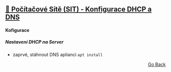## <a href="./..">🔌 Počítačové Sítě (SIT) - Konfigurace DHCP a DNS</a>
#### Kofigurace
##### Nastavení DHCP na Server
- zaprvé, stáhnout DNS aplianci `apt install `

<p align="right">
  <a href="./..">Go Back</a>
</p>
